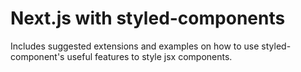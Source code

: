 # Next.js with styled-components

Includes suggested extensions and examples on how to use styled-component's useful features to style jsx components.
